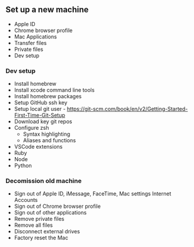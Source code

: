 ## Set up a new machine
- Apple ID
- Chrome browser profile
- Mac Applications
- Transfer files
- Private files
- Dev setup

### Dev setup
- Install homebrew
- Install xcode command line tools
- Install homebrew packages
- Setup GitHub ssh key
- Setup local git user - https://git-scm.com/book/en/v2/Getting-Started-First-Time-Git-Setup
- Download key git repos
- Configure zsh
  - Syntax highlighting
  - Aliases and functions
- VSCode extensions
- Ruby
- Node
- Python

### Decomission old machine
- Sign out of Apple ID, iMessage, FaceTime, Mac settings Internet Accounts
- Sign out of Chrome browser profile
- Sign out of other applications
- Remove private files
- Remove all files
- Disconnect external drives
- Factory reset the Mac
